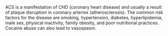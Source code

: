 ACS is a manifestation of CHD (coronary heart disease) and usually a result of plaque disruption in coronary arteries (atherosclerosis). The common risk factors for the disease are smoking, hypertension, diabetes, hyperlipidemia, male sex, physical inactivity, family obesity, and poor nutritional practices. Cocaine abuse can also lead to vasospasm.